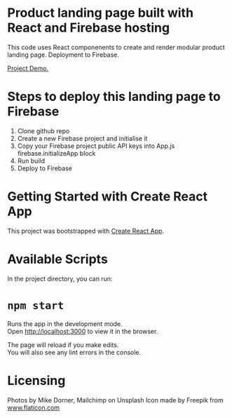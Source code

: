 # Product landing page built with React and Firebase hosting

This code uses React componenents to create and render modular product landing page. Deployment to Firebase.

[Project Demo.](https://react-product-landing.web.app/)

# Steps to deploy this landing page to Firebase

1. Clone github repo
2. Create a new Firebase project and initialise it
3. Copy your Firebase project public API keys into App.js firebase.initializeApp block
4. Run build
5. Deploy to Firebase

# Getting Started with Create React App

This project was bootstrapped with [Create React App](https://github.com/facebook/create-react-app).

# Available Scripts

In the project directory, you can run:

# `npm start`

Runs the app in the development mode.\
Open [http://localhost:3000](http://localhost:3000) to view it in the browser.

The page will reload if you make edits.\
You will also see any lint errors in the console.

# Licensing

Photos by Mike Dorner, Mailchimp on Unsplash
Icon made by Freepik from www.flaticon.com

